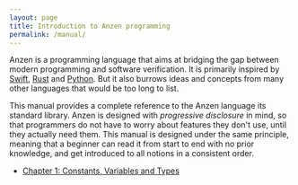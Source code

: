 ```yaml
---
layout: page
title: Introduction to Anzen programming
permalink: /manual/
---
```


Anzen is a programming language that aims at bridging the gap between
modern programming and software verification.
It is primarily inspired by
[Swift](https://swift.org),
[Rust](https://www.rust-lang.org/en-US/) and
[Python](https://www.python.org).
But it also burrows ideas and concepts from many other languages that would be too long to list.

This manual provides a complete reference to the Anzen language its standard library.
Anzen is designed with *progressive disclosure* in mind,
so that programmers do not have to worry about features they don't use,
until they actually need them.
This manual is designed under the same principle,
meaning that a beginner can read it from start to end with no prior knowledge,
and get introduced to all notions in a consistent order.

* <a href="{{ site.baseurl }}manual/chapter-1">Chapter 1: Constants, Variables and Types</a>

